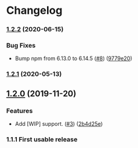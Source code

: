 # Changelog

### [1.2.2](https://github.com/amannn/action-semantic-pull-request/compare/v1.2.1...v1.2.2) (2020-06-15)


### Bug Fixes

* Bump npm from 6.13.0 to 6.14.5 ([#8](https://github.com/amannn/action-semantic-pull-request/issues/8)) ([9779e20](https://github.com/amannn/action-semantic-pull-request/commit/9779e20f1998f8b97180af283e8f4b29f120d44f))

### [1.2.1](https://github.com/amannn/action-semantic-pull-request/compare/v1.2.0...v1.2.1) (2020-05-13)

## [1.2.0](https://github.com/amannn/action-semantic-pull-request/compare/v1.1.1...v1.2.0) (2019-11-20)


### Features

* Add [WIP] support.  ([#3](https://github.com/amannn/action-semantic-pull-request/issues/3)) ([2b4d25e](https://github.com/amannn/action-semantic-pull-request/commit/2b4d25ed4b55efc389f5e5898b061615ae96a1da))

### 1.1.1 First usable release
